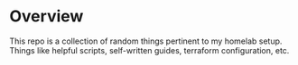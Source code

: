 # Overview

This repo is a collection of random things pertinent to my homelab setup. Things like helpful scripts, self-written guides, terraform configuration, etc. 

